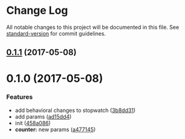 # Change Log

All notable changes to this project will be documented in this file. See [standard-version](https://github.com/conventional-changelog/standard-version) for commit guidelines.

<a name="0.1.1"></a>
## [0.1.1](https://github.com/web-mech/stopwatch-stream/compare/v0.1.0...v0.1.1) (2017-05-08)



<a name="0.1.0"></a>
# 0.1.0 (2017-05-08)


### Features

* add behavioral changes to stopwatch ([3b8dd31](https://github.com/web-mech/stopwatch-stream/commit/3b8dd31))
* add params ([ad15dd4](https://github.com/web-mech/stopwatch-stream/commit/ad15dd4))
* init ([458a086](https://github.com/web-mech/stopwatch-stream/commit/458a086))
* **counter:** new params ([a477145](https://github.com/web-mech/stopwatch-stream/commit/a477145))
